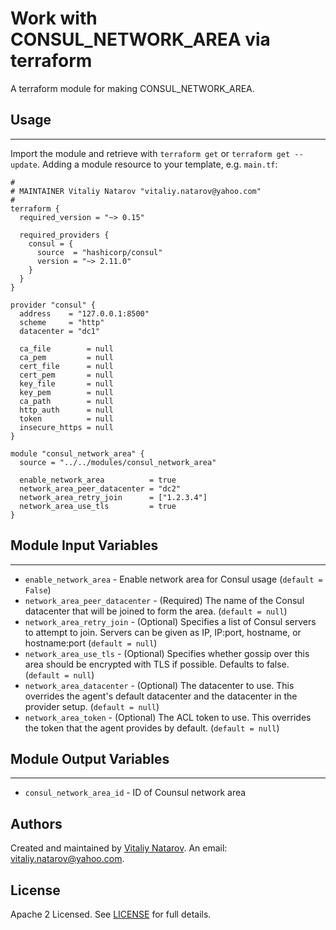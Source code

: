 # Work with CONSUL_NETWORK_AREA via terraform

A terraform module for making CONSUL_NETWORK_AREA.


## Usage
----------------------
Import the module and retrieve with ```terraform get``` or ```terraform get --update```. Adding a module resource to your template, e.g. `main.tf`:

```
#
# MAINTAINER Vitaliy Natarov "vitaliy.natarov@yahoo.com"
#
terraform {
  required_version = "~> 0.15"

  required_providers {
    consul = {
      source  = "hashicorp/consul"
      version = "~> 2.11.0"
    }
  }
}

provider "consul" {
  address    = "127.0.0.1:8500"
  scheme     = "http"
  datacenter = "dc1"

  ca_file        = null
  ca_pem         = null
  cert_file      = null
  cert_pem       = null
  key_file       = null
  key_pem        = null
  ca_path        = null
  http_auth      = null
  token          = null
  insecure_https = null
}

module "consul_network_area" {
  source = "../../modules/consul_network_area"

  enable_network_area          = true
  network_area_peer_datacenter = "dc2"
  network_area_retry_join      = ["1.2.3.4"]
  network_area_use_tls         = true
}
```

## Module Input Variables
----------------------
- `enable_network_area` - Enable network area for Consul usage (`default = False`)
- `network_area_peer_datacenter` - (Required) The name of the Consul datacenter that will be joined to form the area. (`default = null`)
- `network_area_retry_join` - (Optional) Specifies a list of Consul servers to attempt to join. Servers can be given as IP, IP:port, hostname, or hostname:port (`default = null`)
- `network_area_use_tls` - (Optional) Specifies whether gossip over this area should be encrypted with TLS if possible. Defaults to false. (`default = null`)
- `network_area_datacenter` - (Optional) The datacenter to use. This overrides the agent's default datacenter and the datacenter in the provider setup. (`default = null`)
- `network_area_token` - (Optional) The ACL token to use. This overrides the token that the agent provides by default. (`default = null`)

## Module Output Variables
----------------------
- `consul_network_area_id` - ID of Counsul network area


## Authors

Created and maintained by [Vitaliy Natarov](https://github.com/SebastianUA). An email: [vitaliy.natarov@yahoo.com](vitaliy.natarov@yahoo.com).

## License

Apache 2 Licensed. See [LICENSE](https://github.com/SebastianUA/terraform/blob/master/LICENSE) for full details.
